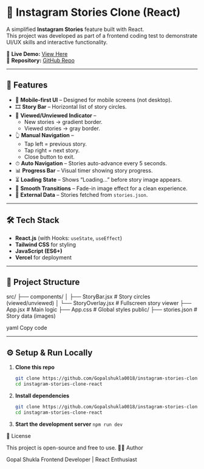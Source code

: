 # 📸 Instagram Stories Clone (React)

A simplified **Instagram Stories** feature built with React.  
This project was developed as part of a frontend coding test to demonstrate UI/UX skills and interactive functionality.

🔗 **Live Demo:** [View Here](https://cactro-hiring-test.vercel.app/)  
📂 **Repository:** [GitHub Repo](https://github.com/Gopalshukla0018/instagram-stories-clone-react)

---

## 🚀 Features

- 📱 **Mobile-first UI** – Designed for mobile screens (not desktop).
- 🎞 **Story Bar** – Horizontal list of story circles.
- 🌈 **Viewed/Unviewed Indicator** –  
  - New stories → gradient border.  
  - Viewed stories → gray border.
- 👆 **Manual Navigation** –  
  - Tap left = previous story.  
  - Tap right = next story.  
  - Close button to exit.
- ⏱ **Auto Navigation** – Stories auto-advance every 5 seconds.
- 📊 **Progress Bar** – Visual timer showing story progress.
- ⏳ **Loading State** – Shows “Loading...” before story image appears.
- 🎨 **Smooth Transitions** – Fade-in image effect for a clean experience.
- 📂 **External Data** – Stories fetched from `stories.json`.

---

## 🛠️ Tech Stack

- **React.js** (with Hooks: `useState`, `useEffect`)
- **Tailwind CSS** for styling
- **JavaScript (ES6+)**
- **Vercel** for deployment

---

## 📂 Project Structure

src/
├── components/
│ ├── StoryBar.jsx # Story circles (viewed/unviewed)
│ └── StoryOverlay.jsx # Fullscreen story viewer
├── App.jsx # Main logic
├── App.css # Global styles
public/
├── stories.json # Story data (images)

yaml
Copy code

---

## ⚙️ Setup & Run Locally

1. **Clone this repo**
   ```bash
   git clone https://github.com/Gopalshukla0018/instagram-stories-clone-react.git
   cd instagram-stories-clone-react
2. **Install dependencies**
   ```bash
   git clone https://github.com/Gopalshukla0018/instagram-stories-clone-react.git
   cd instagram-stories-clone-react
3. **Start the development server**
    `npm run dev`

  
📜 License

This project is open-source and free to use.
👨‍💻 Author

Gopal Shukla
Frontend Developer | React Enthusiast
